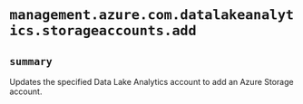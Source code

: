 # `management.azure.com.datalakeanalytics.storageaccounts.add`

## `summary`
Updates the specified Data Lake Analytics account to add an Azure Storage account.


